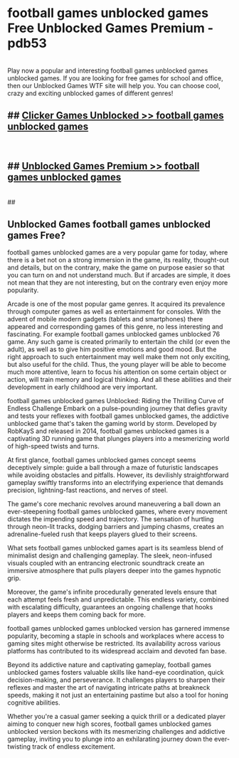 # football games unblocked games  Free Unblocked Games Premium - pdb53 <br>
<br>
Play now a popular and interesting football games unblocked games unblocked games. If you are looking for free games for school and office, then our Unblocked Games WTF site will help you. You can choose cool, crazy and exciting unblocked games of different genres!


## ##  [Clicker Games Unblocked >> football games unblocked games](http://freeplayer.one?title=football_games_unblocked_games&ref=UGames)
  <br>

##  ## [Unblocked Games Premium >> football games unblocked games](http://freeplayer.one?title=football_games_unblocked_games&ref=UGames)
  <br>
  ##



## Unblocked Games football games unblocked games Free?

football games unblocked games are a very popular game for today, where there is a bet not on a strong immersion in the game, its reality, thought-out and details, but on the contrary, make the game on purpose easier so that you can turn on and not understand much. But if arcades are simple, it does not mean that they are not interesting, but on the contrary even enjoy more popularity.

Arcade is one of the most popular game genres. It acquired its prevalence through computer games as well as entertainment for consoles. With the advent of mobile modern gadgets (tablets and smartphones) there appeared and corresponding games of this genre, no less interesting and fascinating. For example football games unblocked games unblocked 76 game. Any such game is created primarily to entertain the child (or even the adult), as well as to give him positive emotions and good mood. But the right approach to such entertainment may well make them not only exciting, but also useful for the child. Thus, the young player will be able to become much more attentive, learn to focus his attention on some certain object or action, will train memory and logical thinking. And all these abilities and their development in early childhood are very important.

football games unblocked games Unblocked: Riding the Thrilling Curve of Endless Challenge
Embark on a pulse-pounding journey that defies gravity and tests your reflexes with football games unblocked games, the addictive unblocked game that's taken the gaming world by storm. Developed by RobKayS and released in 2014, football games unblocked games is a captivating 3D running game that plunges players into a mesmerizing world of high-speed twists and turns.

At first glance, football games unblocked games concept seems deceptively simple: guide a ball through a maze of futuristic landscapes while avoiding obstacles and pitfalls. However, its devilishly straightforward gameplay swiftly transforms into an electrifying experience that demands precision, lightning-fast reactions, and nerves of steel.

The game's core mechanic revolves around maneuvering a ball down an ever-steepening football games unblocked games, where every movement dictates the impending speed and trajectory. The sensation of hurtling through neon-lit tracks, dodging barriers and jumping chasms, creates an adrenaline-fueled rush that keeps players glued to their screens.

What sets football games unblocked games apart is its seamless blend of minimalist design and challenging gameplay. The sleek, neon-infused visuals coupled with an entrancing electronic soundtrack create an immersive atmosphere that pulls players deeper into the games hypnotic grip.

Moreover, the game's infinite procedurally generated levels ensure that each attempt feels fresh and unpredictable. This endless variety, combined with escalating difficulty, guarantees an ongoing challenge that hooks players and keeps them coming back for more.

football games unblocked games unblocked version has garnered immense popularity, becoming a staple in schools and workplaces where access to gaming sites might otherwise be restricted. Its availability across various platforms has contributed to its widespread acclaim and devoted fan base.

Beyond its addictive nature and captivating gameplay, football games unblocked games fosters valuable skills like hand-eye coordination, quick decision-making, and perseverance. It challenges players to sharpen their reflexes and master the art of navigating intricate paths at breakneck speeds, making it not just an entertaining pastime but also a tool for honing cognitive abilities.

Whether you're a casual gamer seeking a quick thrill or a dedicated player aiming to conquer new high scores, football games unblocked games unblocked version beckons with its mesmerizing challenges and addictive gameplay, inviting you to plunge into an exhilarating journey down the ever-twisting track of endless excitement.